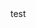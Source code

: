<head>
  <link rel="stylesheet" href="/style.css">
  <title>blabberings</title>
  <meta property="og:title" content="Lord Cat's blabberings" />
<meta property="og:image" content="https://lordcatiii.github.io/nikahaj.PNG" />
<meta property="og:description" content="I blabber on about random thoughts" />
</head>test
